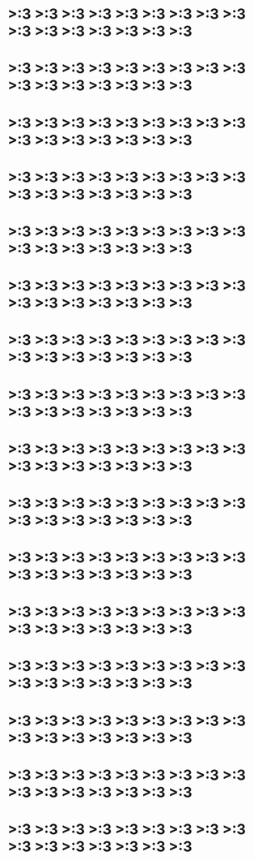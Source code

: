 # >:3 >:3 >:3 >:3 >:3 >:3 >:3 >:3 >:3 >:3 >:3 >:3 >:3 >:3 >:3 >:3
# >:3 >:3 >:3 >:3 >:3 >:3 >:3 >:3 >:3 >:3 >:3 >:3 >:3 >:3 >:3 >:3
# >:3 >:3 >:3 >:3 >:3 >:3 >:3 >:3 >:3 >:3 >:3 >:3 >:3 >:3 >:3 >:3
# >:3 >:3 >:3 >:3 >:3 >:3 >:3 >:3 >:3 >:3 >:3 >:3 >:3 >:3 >:3 >:3
# >:3 >:3 >:3 >:3 >:3 >:3 >:3 >:3 >:3 >:3 >:3 >:3 >:3 >:3 >:3 >:3
# >:3 >:3 >:3 >:3 >:3 >:3 >:3 >:3 >:3 >:3 >:3 >:3 >:3 >:3 >:3 >:3
# >:3 >:3 >:3 >:3 >:3 >:3 >:3 >:3 >:3 >:3 >:3 >:3 >:3 >:3 >:3 >:3
# >:3 >:3 >:3 >:3 >:3 >:3 >:3 >:3 >:3 >:3 >:3 >:3 >:3 >:3 >:3 >:3
# >:3 >:3 >:3 >:3 >:3 >:3 >:3 >:3 >:3 >:3 >:3 >:3 >:3 >:3 >:3 >:3
# >:3 >:3 >:3 >:3 >:3 >:3 >:3 >:3 >:3 >:3 >:3 >:3 >:3 >:3 >:3 >:3
# >:3 >:3 >:3 >:3 >:3 >:3 >:3 >:3 >:3 >:3 >:3 >:3 >:3 >:3 >:3 >:3
# >:3 >:3 >:3 >:3 >:3 >:3 >:3 >:3 >:3 >:3 >:3 >:3 >:3 >:3 >:3 >:3
# >:3 >:3 >:3 >:3 >:3 >:3 >:3 >:3 >:3 >:3 >:3 >:3 >:3 >:3 >:3 >:3
# >:3 >:3 >:3 >:3 >:3 >:3 >:3 >:3 >:3 >:3 >:3 >:3 >:3 >:3 >:3 >:3
# >:3 >:3 >:3 >:3 >:3 >:3 >:3 >:3 >:3 >:3 >:3 >:3 >:3 >:3 >:3 >:3
# >:3 >:3 >:3 >:3 >:3 >:3 >:3 >:3 >:3 >:3 >:3 >:3 >:3 >:3 >:3 >:3